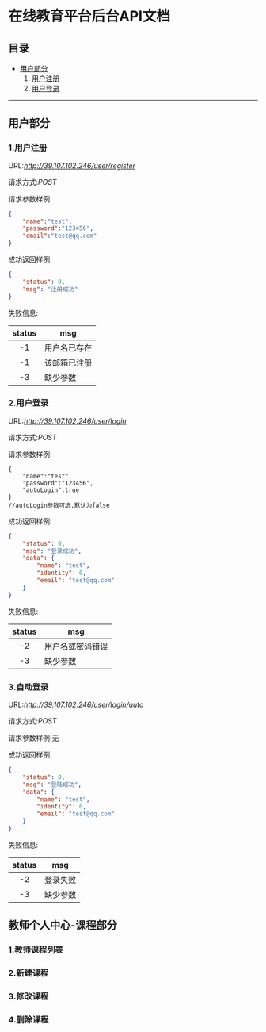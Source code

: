 # 在线教育平台后台API文档

## 目录
- [用户部分](#用户部分)
    1. [用户注册](#用户注册)
    2. [用户登录](#用户登录)
***
## 用户部分
### 1.用户注册
URL:_http://39.107.102.246/user/register_

请求方式:_POST_

请求参数样例:
```json
{
	"name":"test",
	"password":"123456",
	"email":"test@qq.com"
}
```
成功返回样例:
```json
{
    "status": 0,
    "msg": "注册成功"
}
```
失败信息:

|status|msg|
|:----:|---|
|-1|用户名已存在|
|-1|该邮箱已注册|
|-3|缺少参数|
### 2.用户登录
URL:_http://39.107.102.246/user/login_

请求方式:_POST_

请求参数样例:
```json5
{
	"name":"test",
	"password":"123456",
	"autoLogin":true
}
//autoLogin参数可选,默认为false
```
成功返回样例:
```json
{
    "status": 0,
    "msg": "登录成功",
    "data": {
        "name": "test",
        "identity": 0,
        "email": "test@qq.com"
    }
}
```
失败信息:

|status|msg|
|:----:|---|
|-2|用户名或密码错误|
|-3|缺少参数|
### 3.自动登录
URL:_http://39.107.102.246/user/login/auto_

请求方式:_POST_

请求参数样例:无

成功返回样例:
```json
{
    "status": 0,
    "msg": "登陆成功",
    "data": {
        "name": "test",
        "identity": 0,
        "email": "test@qq.com"
    }
}
```
失败信息:

|status|msg|
|:----:|---|
|-2|登录失败|
|-3|缺少参数|
## 教师个人中心-课程部分
### 1.教师课程列表
### 2.新建课程
### 3.修改课程
### 4.删除课程